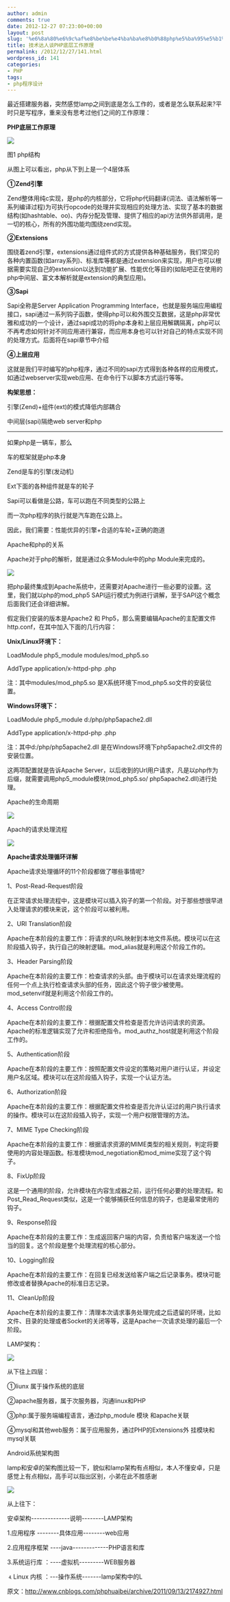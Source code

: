 ```yaml
---
author: admin
comments: true
date: 2012-12-27 07:23:00+00:00
layout: post
slug: '%e6%8a%80%e6%9c%af%e8%be%be%e4%ba%ba%e8%b0%88php%e5%ba%95%e5%b1%82%e5%b7%a5%e4%bd%9c%e5%8e%9f%e7%90%86'
title: 技术达人谈PHP底层工作原理
permalink: /2012/12/27/141.html
wordpress_id: 141
categories:
- PHP
tags:
- php程序设计
---
```





最近搭建服务器，突然感觉lamp之间到底是怎么工作的，或者是怎么联系起来?平时只是写程序，重来没有思考过他们之间的工作原理：




**PHP底层工作原理**





![](http://akmumu-wordpress.stor.sinaapp.com/wp-content/uploads/pic/other_site/images_51cto_0923380.png)





图1 php结构




从图上可以看出，php从下到上是一个4层体系




**①Zend引擎**




Zend整体用纯c实现，是php的内核部分，它将php代码翻译(词法、语法解析等一系列编译过程)为可执行opcode的处理并实现相应的处理方法、实现了基本的数据结构(如hashtable、oo)、内存分配及管理、提供了相应的api方法供外部调用，是一切的核心，所有的外围功能均围绕zend实现。




**②Extensions**




围绕着zend引擎，extensions通过组件式的方式提供各种基础服务，我们常见的各种内置函数(如array系列)、标准库等都是通过extension来实现，用户也可以根据需要实现自己的extension以达到功能扩展、性能优化等目的(如贴吧正在使用的php中间层、富文本解析就是extension的典型应用)。




**③Sapi**




Sapi全称是Server Application Programming Interface，也就是服务端应用编程接口，sapi通过一系列钩子函数，使得php可以和外围交互数据，这是php非常优雅和成功的一个设计，通过sapi成功的将php本身和上层应用解耦隔离，php可以不再考虑如何针对不同应用进行兼容，而应用本身也可以针对自己的特点实现不同的处理方式。后面将在sapi章节中介绍




**④上层应用**




这就是我们平时编写的php程序，通过不同的sapi方式得到各种各样的应用模式，如通过webserver实现web应用、在命令行下以脚本方式运行等等。




**构架思想：**




引擎(Zend)+组件(ext)的模式降低内部耦合




中间层(sapi)隔绝web server和php




**************************************************************************




如果php是一辆车，那么




车的框架就是php本身




Zend是车的引擎(发动机)




Ext下面的各种组件就是车的轮子




Sapi可以看做是公路，车可以跑在不同类型的公路上




而一次php程序的执行就是汽车跑在公路上。




因此，我们需要：性能优异的引擎+合适的车轮+正确的跑道




Apache和php的关系




Apache对于php的解析，就是通过众多Module中的php Module来完成的。





![](http://akmumu-wordpress.stor.sinaapp.com/wp-content/uploads/pic/other_site/images_51cto_0923381.png)





把php最终集成到Apache系统中，还需要对Apache进行一些必要的设置。这里，我们就以php的mod_php5 SAPI运行模式为例进行讲解，至于SAPI这个概念后面我们还会详细讲解。




假定我们安装的版本是Apache2 和 Php5，那么需要编辑Apache的主配置文件http.conf，在其中加入下面的几行内容：




**Unix/Linux环境下：**




LoadModule php5_module modules/mod_php5.so




AddType application/x-httpd-php .php




注：其中modules/mod_php5.so 是X系统环境下mod_php5.so文件的安装位置。




**Windows环境下：**




LoadModule php5_module d:/php/php5apache2.dll




AddType application/x-httpd-php .php




注：其中d:/php/php5apache2.dll 是在Windows环境下php5apache2.dll文件的安装位置。




这两项配置就是告诉Apache Server，以后收到的Url用户请求，凡是以php作为后缀，就需要调用php5_module模块(mod_php5.so/ php5apache2.dll)进行处理。




Apache的生命周期





![](http://akmumu-wordpress.stor.sinaapp.com/wp-content/uploads/pic/other_site/images_51cto_0923382.png)





Apach的请求处理流程





![](http://akmumu-wordpress.stor.sinaapp.com/wp-content/uploads/pic/other_site/images_51cto_0923383.png)





**Apache请求处理循环详解**




Apache请求处理循环的11个阶段都做了哪些事情呢?




1、Post-Read-Request阶段




在正常请求处理流程中，这是模块可以插入钩子的第一个阶段。对于那些想很早进入处理请求的模块来说，这个阶段可以被利用。




2、URI Translation阶段




Apache在本阶段的主要工作：将请求的URL映射到本地文件系统。模块可以在这阶段插入钩子，执行自己的映射逻辑。mod_alias就是利用这个阶段工作的。




3、Header Parsing阶段




Apache在本阶段的主要工作：检查请求的头部。由于模块可以在请求处理流程的任何一个点上执行检查请求头部的任务，因此这个钩子很少被使用。mod_setenvif就是利用这个阶段工作的。




4、Access Control阶段




Apache在本阶段的主要工作：根据配置文件检查是否允许访问请求的资源。Apache的标准逻辑实现了允许和拒绝指令。mod_authz_host就是利用这个阶段工作的。




5、Authentication阶段




Apache在本阶段的主要工作：按照配置文件设定的策略对用户进行认证，并设定用户名区域。模块可以在这阶段插入钩子，实现一个认证方法。




6、Authorization阶段




Apache在本阶段的主要工作：根据配置文件检查是否允许认证过的用户执行请求的操作。模块可以在这阶段插入钩子，实现一个用户权限管理的方法。




7、MIME Type Checking阶段




Apache在本阶段的主要工作：根据请求资源的MIME类型的相关规则，判定将要使用的内容处理函数。标准模块mod_negotiation和mod_mime实现了这个钩子。




8、FixUp阶段




这是一个通用的阶段，允许模块在内容生成器之前，运行任何必要的处理流程。和Post_Read_Request类似，这是一个能够捕获任何信息的钩子，也是最常使用的钩子。




9、Response阶段




Apache在本阶段的主要工作：生成返回客户端的内容，负责给客户端发送一个恰当的回复。这个阶段是整个处理流程的核心部分。




10、Logging阶段




Apache在本阶段的主要工作：在回复已经发送给客户端之后记录事务。模块可能修改或者替换Apache的标准日志记录。




11、CleanUp阶段




Apache在本阶段的主要工作：清理本次请求事务处理完成之后遗留的环境，比如文件、目录的处理或者Socket的关闭等等，这是Apache一次请求处理的最后一个阶段。




LAMP架构：





![](http://akmumu-wordpress.stor.sinaapp.com/wp-content/uploads/pic/other_site/images_51cto_0923384.png)





从下往上四层：




①liunx 属于操作系统的底层




②apache服务器，属于次服务器，沟通linux和PHP




③php:属于服务端编程语言，通过php_module 模块 和apache关联




④mysql和其他web服务：属于应用服务，通过PHP的Extensions外 挂模块和mysql关联




Android系统架构图




lamp和安卓的架构图比较一下，貌似和lamp架构有点相似，本人不懂安卓，只是感觉上有点相似，高手可以指出区别，小弟在此不胜感谢





![](http://akmumu-wordpress.stor.sinaapp.com/wp-content/uploads/pic/other_site/images_51cto_0923385.png)





从上往下：




安卓架构--------------说明--------LAMP架构




1.应用程序 --------具体应用--------web应用




2.应用程序框架 ----java-------------PHP语言和库




3.系统运行库 ：----虚拟机---------WEB服务器




⒋Linux 内核 ：---操作系统-------lamp架构中的L




原文：http://www.cnblogs.com/phphuaibei/archive/2011/09/13/2174927.html



